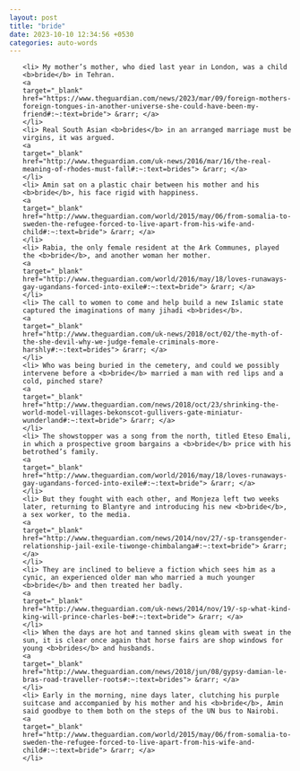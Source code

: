 ```yaml
---
layout: post
title: "bride"
date: 2023-10-10 12:34:56 +0530
categories: auto-words
---
```

<ol>

    <li> My mother’s mother, who died last year in London, was a child <b>bride</b> in Tehran.
    <a 
    target="_blank" 
    href="https://www.theguardian.com/news/2023/mar/09/foreign-mothers-foreign-tongues-in-another-universe-she-could-have-been-my-friend#:~:text=bride"> &rarr; </a>
    </li>
    <li> Real South Asian <b>brides</b> in an arranged marriage must be virgins, it was argued.
    <a 
    target="_blank" 
    href="http://www.theguardian.com/uk-news/2016/mar/16/the-real-meaning-of-rhodes-must-fall#:~:text=brides"> &rarr; </a>
    </li>
    <li> Amin sat on a plastic chair between his mother and his <b>bride</b>, his face rigid with happiness.
    <a 
    target="_blank" 
    href="http://www.theguardian.com/world/2015/may/06/from-somalia-to-sweden-the-refugee-forced-to-live-apart-from-his-wife-and-child#:~:text=bride"> &rarr; </a>
    </li>
    <li> Rabia, the only female resident at the Ark Communes, played the <b>bride</b>, and another woman her mother.
    <a 
    target="_blank" 
    href="http://www.theguardian.com/world/2016/may/18/loves-runaways-gay-ugandans-forced-into-exile#:~:text=bride"> &rarr; </a>
    </li>
    <li> The call to women to come and help build a new Islamic state captured the imaginations of many jihadi <b>brides</b>.
    <a 
    target="_blank" 
    href="http://www.theguardian.com/uk-news/2018/oct/02/the-myth-of-the-she-devil-why-we-judge-female-criminals-more-harshly#:~:text=brides"> &rarr; </a>
    </li>
    <li> Who was being buried in the cemetery, and could we possibly intervene before a <b>bride</b> married a man with red lips and a cold, pinched stare?
    <a 
    target="_blank" 
    href="http://www.theguardian.com/news/2018/oct/23/shrinking-the-world-model-villages-bekonscot-gullivers-gate-miniatur-wunderland#:~:text=bride"> &rarr; </a>
    </li>
    <li> The showstopper was a song from the north, titled Eteso Emali, in which a prospective groom bargains a <b>bride</b> price with his betrothed’s family.
    <a 
    target="_blank" 
    href="http://www.theguardian.com/world/2016/may/18/loves-runaways-gay-ugandans-forced-into-exile#:~:text=bride"> &rarr; </a>
    </li>
    <li> But they fought with each other, and Monjeza left two weeks later, returning to Blantyre and introducing his new <b>bride</b>, a sex worker, to the media.
    <a 
    target="_blank" 
    href="http://www.theguardian.com/news/2014/nov/27/-sp-transgender-relationship-jail-exile-tiwonge-chimbalanga#:~:text=bride"> &rarr; </a>
    </li>
    <li> They are inclined to believe a fiction which sees him as a cynic, an experienced older man who married a much younger <b>bride</b> and then treated her badly.
    <a 
    target="_blank" 
    href="http://www.theguardian.com/uk-news/2014/nov/19/-sp-what-kind-king-will-prince-charles-be#:~:text=bride"> &rarr; </a>
    </li>
    <li> When the days are hot and tanned skins gleam with sweat in the sun, it is clear once again that horse fairs are shop windows for young <b>brides</b> and husbands.
    <a 
    target="_blank" 
    href="http://www.theguardian.com/news/2018/jun/08/gypsy-damian-le-bras-road-traveller-roots#:~:text=brides"> &rarr; </a>
    </li>
    <li> Early in the morning, nine days later, clutching his purple suitcase and accompanied by his mother and his <b>bride</b>, Amin said goodbye to them both on the steps of the UN bus to Nairobi.
    <a 
    target="_blank" 
    href="http://www.theguardian.com/world/2015/may/06/from-somalia-to-sweden-the-refugee-forced-to-live-apart-from-his-wife-and-child#:~:text=bride"> &rarr; </a>
    </li>